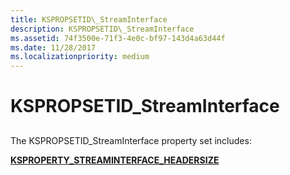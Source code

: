 ```yaml
---
title: KSPROPSETID\_StreamInterface
description: KSPROPSETID\_StreamInterface
ms.assetid: 74f3500e-71f3-4e0c-bf97-143d4a63d44f
ms.date: 11/28/2017
ms.localizationpriority: medium
---
```


# KSPROPSETID\_StreamInterface


## <span id="ddk_kspropsetid_streaminterface_ks"></span><span id="DDK_KSPROPSETID_STREAMINTERFACE_KS"></span>


The KSPROPSETID\_StreamInterface property set includes:

[**KSPROPERTY\_STREAMINTERFACE\_HEADERSIZE**](ksproperty-streaminterface-headersize.md)

 

 





